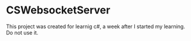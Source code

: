 # CSWebsocketServer

This project was created for learnig c#, a week after I started my learning. Do not use it. 
